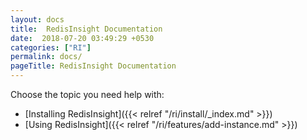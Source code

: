```yaml
---
layout: docs
title:  RedisInsight Documentation
date:  2018-07-20 03:49:29 +0530
categories: ["RI"]
permalink: docs/
pageTitle: RedisInsight Documentation
---
```

Choose the topic you need help with:

- [Installing RedisInsight]({{< relref "/ri/install/_index.md" >}})
- [Using RedisInsight]({{< relref "/ri/features/add-instance.md" >}})

